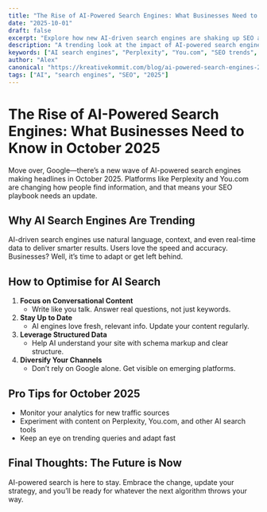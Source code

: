 ```yaml
---
title: "The Rise of AI-Powered Search Engines: What Businesses Need to Know in October 2025"
date: "2025-10-01"
draft: false
excerpt: "Explore how new AI-driven search engines are shaking up SEO and what UK businesses should do to stay ahead."
description: "A trending look at the impact of AI-powered search engines like Perplexity and You.com, and how to adapt your SEO strategy for October 2025."
keywords: ["AI search engines", "Perplexity", "You.com", "SEO trends", "2025", "UK business"]
author: "Alex"
canonical: "https://kreativekommit.com/blog/ai-powered-search-engines-2025"
tags: ["AI", "search engines", "SEO", "2025"]
---
```


# The Rise of AI-Powered Search Engines: What Businesses Need to Know in October 2025

Move over, Google—there’s a new wave of AI-powered search engines making headlines in October 2025. Platforms like Perplexity and You.com are changing how people find information, and that means your SEO playbook needs an update.

## Why AI Search Engines Are Trending

AI-driven search engines use natural language, context, and even real-time data to deliver smarter results. Users love the speed and accuracy. Businesses? Well, it’s time to adapt or get left behind.

## How to Optimise for AI Search

1. **Focus on Conversational Content**
   - Write like you talk. Answer real questions, not just keywords.
2. **Stay Up to Date**
   - AI engines love fresh, relevant info. Update your content regularly.
3. **Leverage Structured Data**
   - Help AI understand your site with schema markup and clear structure.
4. **Diversify Your Channels**
   - Don’t rely on Google alone. Get visible on emerging platforms.

## Pro Tips for October 2025
- Monitor your analytics for new traffic sources
- Experiment with content on Perplexity, You.com, and other AI search tools
- Keep an eye on trending queries and adapt fast

## Final Thoughts: The Future is Now

AI-powered search is here to stay. Embrace the change, update your strategy, and you’ll be ready for whatever the next algorithm throws your way.